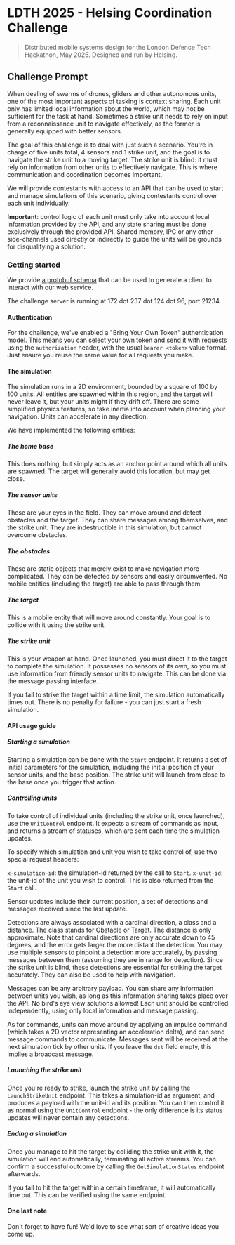 # LDTH 2025 - Helsing Coordination Challenge

> Distributed mobile systems design for the London Defence Tech Hackathon, May
> 2025. Designed and run by Helsing.

## Challenge Prompt

When dealing of swarms of drones, gliders and other autonomous units, one
of the most important aspects of tasking is context sharing. Each unit only
has limited local information about the world, which may not be sufficient
for the task at hand. Sometimes a strike unit needs to rely on input from a
reconnaissance unit to navigate effectively, as the former is generally equipped
with better sensors.

The goal of this challenge is to deal with just such a scenario. You're in
charge of five units total, 4 sensors and 1 strike unit, and the goal is to
navigate the strike unit to a moving target. The strike unit is blind: it must
rely on information from other units to effectively navigate. This is where
communication and coordination becomes important.

We will provide contestants with access to an API that can be used to start and
manage simulations of this scenario, giving contestants control over each unit
individually.

**Important**: control logic of each unit must only take into account local
information provided by the API, and any state sharing must be done exclusively
through the provided API. Shared memory, IPC or any other side-channels used
directly or indirectly to guide the units will be grounds for disqualifying
a solution.

### Getting started

We provide [a protobuf schema] that can be used to generate a client to interact
with our web service.

The challenge server is running at 172 dot 237 dot 124 dot 96, port 21234.

#### Authentication

For the challenge, we've enabled a "Bring Your Own Token" authentication model.
This means you can select your own token and send it with requests using the
`authorization` header, with the usual `bearer <token>` value format. Just
ensure you reuse the same value for all requests you make.

#### The simulation

The simulation runs in a 2D environment, bounded by a square of 100 by 100
units. All entities are spawned within this region, and the target will never
leave it, but your units might if they drift off. There are some simplified
physics features, so take inertia into account when planning your navigation.
Units can accelerate in any direction.

We have implemented the following entities:

##### The home base

This does nothing, but simply acts as an anchor point around which all units
are spawned. The target will generally avoid this location, but may get close.

##### The sensor units

These are your eyes in the field. They can move around and detect obstacles and
the target. They can share messages among themselves, and the strike unit. They
are indestructible in this simulation, but cannot overcome obstacles.

##### The obstacles

These are static objects that merely exist to make navigation more complicated.
They can be detected by sensors and easily circumvented. No mobile entities
(including the target) are able to pass through them.

##### The target

This is a mobile entity that will move around constantly. Your goal is to collide
with it using the strike unit.

##### The strike unit

This is your weapon at hand. Once launched, you must direct it to the target
to complete the simulation. It possesses no sensors of its own, so you must use
information from friendly sensor units to navigate. This can be done via the
message passing interface.

If you fail to strike the target within a time limit, the simulation
automatically times out. There is no penalty for failure - you can just start a
fresh simulation.

#### API usage guide

##### Starting a simulation

Starting a simulation can be done with the `Start` endpoint. It returns a
set of initial parameters for the simulation, including the initial position
of your sensor units, and the base position. The strike unit will launch
from close to the base once you trigger that action.

##### Controlling units

To take control of individual units (including the strike unit, once launched),
use the `UnitControl` endpoint. It expects a stream of commands as input, and
returns a stream of statuses, which are sent each time the simulation updates.

To specify which simulation and unit you wish to take control of, use two special
request headers:

`x-simulation-id`: the simulation-id returned by the call to `Start`.
`x-unit-id`: the unit-id of the unit you wish to control. This is also returned
from the `Start` call.

Sensor updates include their current position, a set of detections and messages
received since the last update.

Detections are always associated with a cardinal direction, a class and
a distance. The class stands for Obstacle or Target. The distance is only
approximate. Note that cardinal directions are only accurate down to 45 degrees,
and the error gets larger the more distant the detection. You may use multiple
sensors to pinpoint a detection more accurately, by passing messages between
them (assuming they are in range for detection). Since the strike unit is blind,
these detections are essential for striking the target accurately. They can also
be used to help with navigation.

Messages can be any arbitrary payload. You can share any information between units
you wish, as long as this information sharing takes place over the API. No bird's
eye view solutions allowed! Each unit should be controlled independently, using only
local information and message passing.

As for commands, units can move around by applying an impulse command (which takes
a 2D vector representing an acceleration delta), and can send message commands to
communicate. Messages sent will be received at the next simulation tick by other
units. If you leave the `dst` field empty, this implies a broadcast message.

##### Launching the strike unit

Once you're ready to strike, launch the strike unit by calling the
`LaunchStrikeUnit` endpoint. This takes a simulation-id as argument, and
produces a payload with the unit-id and its position. You can then control it
as normal using the `UnitControl` endpoint - the only difference is its status
updates will never contain any detections.

##### Ending a simulation

Once you manage to hit the target by colliding the strike unit with it, the
simulation will end automatically, terminating all active streams. You can
confirm a successful outcome by calling the `GetSimulationStatus` endpoint
afterwards.

If you fail to hit the target within a certain timeframe, it will automatically
time out. This can be verified using the same endpoint.

#### One last note

Don't forget to have fun! We'd love to see what sort of creative ideas you come up.


[a protobuf schema]: ./simulation.proto
